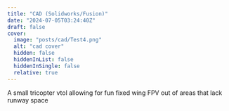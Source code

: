 ```yaml
---
title: "CAD (Solidworks/Fusion)"
date: "2024-07-05T03:24:40Z"
draft: false
cover:
  image: "posts/cad/Test4.png"
  alt: "cad cover"
  hidden: false
  hiddenInList: false
  hiddenInSingle: false
  relative: true
---
```


A small tricopter vtol allowing for fun fixed wing FPV out of areas that lack runway space
